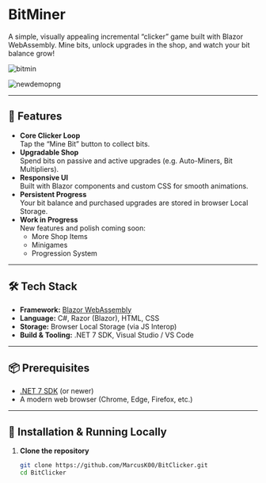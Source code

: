 # BitMiner

A simple, visually appealing incremental “clicker” game built with Blazor WebAssembly. Mine bits, unlock upgrades in the shop, and watch your bit balance grow!

![bitmin](https://github.com/user-attachments/assets/7016c7ba-259a-4a44-9d17-d18bc5aeb406)

![newdemopng](https://github.com/user-attachments/assets/f76ab9e0-76dd-47e8-86f0-d23623d24c7a)

---

## 🚀 Features

- **Core Clicker Loop**  
  Tap the “Mine Bit” button to collect bits.
- **Upgradable Shop**  
  Spend bits on passive and active upgrades (e.g. Auto-Miners, Bit Multipliers).
- **Responsive UI**  
  Built with Blazor components and custom CSS for smooth animations.
- **Persistent Progress**  
  Your bit balance and purchased upgrades are stored in browser Local Storage.
- **Work in Progress**  
  New features and polish coming soon:
  - More Shop Items
  - Minigames
  - Progression System
---

## 🛠️ Tech Stack

- **Framework:** [Blazor WebAssembly](https://dotnet.microsoft.com/apps/aspnet/web-apps/blazor)  
- **Language:** C#, Razor (Blazor), HTML, CSS  
- **Storage:** Browser Local Storage (via JS Interop)  
- **Build & Tooling:** .NET 7 SDK, Visual Studio / VS Code  

---

## 📦 Prerequisites

- [.NET 7 SDK](https://dotnet.microsoft.com/download) (or newer)  
- A modern web browser (Chrome, Edge, Firefox, etc.)

---

## 🔧 Installation & Running Locally

1. **Clone the repository**  
   ```bash
   git clone https://github.com/MarcusK00/BitClicker.git
   cd BitClicker
